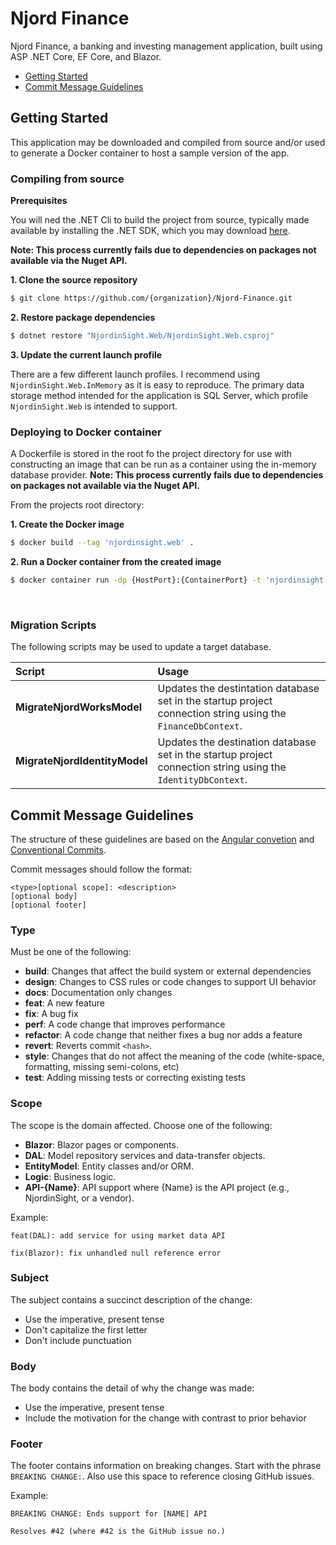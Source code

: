 # Njord Finance #
Njord Finance, a banking and investing management application, built using ASP .NET Core, EF Core, 
and Blazor.

* [Getting Started](#getting-started)
* [Commit Message Guidelines](#commit-message-guidelines)

## Getting Started ##
This application may be downloaded and compiled from source and/or used to generate a Docker container 
to host a sample version of the app.

### **Compiling from source** 

**Prerequisites**

You will ned the .NET Cli to build the project from source, typically made available by installing the .NET SDK, which you may download [here](https://learn.microsoft.com/en-us/dotnet/core/install/windows?tabs=net70).

**Note: This process currently fails due to dependencies on packages not available via the Nuget API.**

**1. Clone the source repository**
``` Bash
$ git clone https://github.com/{organization}/Njord-Finance.git
```
**2. Restore package dependencies**
``` Bash
$ dotnet restore "NjordinSight.Web/NjordinSight.Web.csproj"
```

**3. Update the current launch profile**

There are a few different launch profiles. I recommend using `NjordinSight.Web.InMemory` as it is easy to reproduce. The primary data storage method intended for the application is SQL Server, which profile `NjordinSight.Web` is intended to support.

### **Deploying to Docker container**
A Dockerfile is stored in the root fo the project directory for use with constructing an image that can be run as a container using the in-memory database provider. 
**Note: This process currently fails due to dependencies on packages not available via the Nuget API.**

From the projects root directory:

**1. Create the Docker image**
``` Bash
$ docker build --tag 'njordinsight.web' .
```
**2. Run a Docker container from the created image**
```Bash
$ docker container run -dp {HostPort}:{ContainerPort} -t 'njordinsight.web'
```
<br/>

### Migration Scripts ###
The following scripts may be used to update a target database.

| Script | Usage |
|:--- |:--- |
| **MigrateNjordWorksModel** | Updates the destintation database set in the startup project connection string using the `FinanceDbContext`.
| **MigrateNjordIdentityModel** | Updates the destination database set in the startup project connection string using the `IdentityDbContext`.

## Commit Message Guidelines ##

The structure of these guidelines are based on the [Angular convetion](
https://github.com/angular/angular/blob/22b96b9/CONTRIBUTING.md#commit) and 
[Conventional Commits](https://www.conventionalcommits.org/en/v1.0.0-beta.2/).

Commit messages should follow the format:
```
<type>[optional scope]: <description>
[optional body]
[optional footer]
```

### Type ###
Must be one of the following:

* **build**: Changes that affect the build system or external dependencies
* **design**: Changes to CSS rules or code changes to support UI behavior
* **docs**: Documentation only changes
* **feat**: A new feature
* **fix**: A bug fix
* **perf**: A code change that improves performance
* **refactor**: A code change that neither fixes a bug nor adds a feature
* **revert**: Reverts commit `<hash>`.
* **style**: Changes that do not affect the meaning of the code 
(white-space, formatting, missing semi-colons, etc)
* **test**: Adding missing tests or correcting existing tests

### Scope ###
The scope is the domain affected. Choose one of the following:
* **Blazor**: Blazor pages or components.
* **DAL**: Model repository services and data-transfer objects.
* **EntityModel**: Entity classes and/or ORM.
* **Logic**: Business logic.
* **API-{Name}**: API support where {Name} is the API project (e.g., NjordinSight, or a vendor).

Example: 
```
feat(DAL): add service for using market data API

fix(Blazor): fix unhandled null reference error
```

### Subject ###
The subject contains a succinct description of the change:

* Use the imperative, present tense
* Don't capitalize the first letter
* Don't include punctuation

### Body ###
The body contains the detail of why the change was made:
* Use the imperative, present tense
* Include the motivation for the change with contrast to prior behavior

### Footer ###
The footer contains information on breaking changes. Start with the phrase 
`BREAKING CHANGE:`. Also use this space to reference closing GitHub issues. 

Example:
```
BREAKING CHANGE: Ends support for [NAME] API

Resolves #42 (where #42 is the GitHub issue no.)
```
